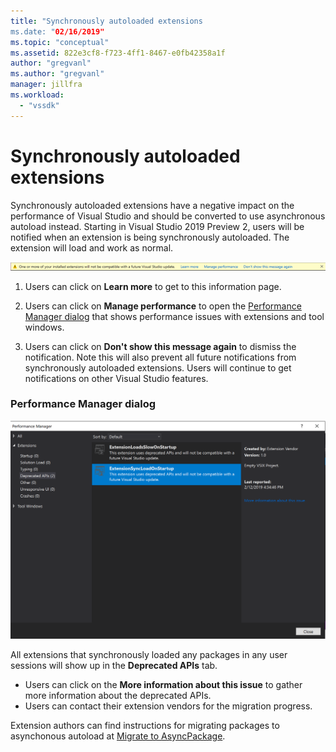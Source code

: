 ```yaml
---
title: "Synchronously autoloaded extensions
ms.date: "02/16/2019"
ms.topic: "conceptual"
ms.assetid: 822e3cf8-f723-4ff1-8467-e0fb42358a1f
author: "gregvanl"
ms.author: "gregvanl"
manager: jillfra
ms.workload: 
  - "vssdk"
---
```

# Synchronously autoloaded extensions

Synchronously autoloaded extensions have a negative impact on the performance of Visual Studio and should be converted to use asynchronous autoload instead. Starting in Visual Studio 2019 Preview 2, users will be notified when an extension is being synchronously autoloaded. The extension will load and work as normal.

![extension compatibililty warning](media/extension-compatibility-warning.png)

1. Users can click on **Learn more** to get to this information page.

3. Users can click on **Manage performance** to open the [Performance Manager dialog](#performance-manager-dialog) that shows performance issues with extensions and tool windows.

3. Users can click on **Don't show this message again** to dismiss the notification. Note this will also prevent all future notifications from synchronously autoloaded extensions. Users will continue to get notifications on other Visual Studio features.

### Performance Manager dialog

  ![performance manager dialog](media/performance-manager.png)

All extensions that synchronously loaded any packages in any user sessions will show up in the **Deprecated APIs** tab.

* Users can click on the **More information about this issue** to gather more information about the deprecated APIs.
* Users can contact their extension vendors for the migration progress.

Extension authors can find instructions for migrating packages to asynchonous autoload at [Migrate to AsyncPackage](https://github.com/Microsoft/VSSDK-Extensibility-Samples/tree/master/AsyncPackageMigration).
